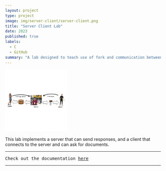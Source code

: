```yaml
---
layout: project
type: project
image: img/server-client/server-client.png
title: "Server Client Lab"
date: 2023
published: true
labels:
  - C
  - GitHub
summary: "A lab designed to teach use of fork and communication between processes using sockets. "
---
```


<img width="200" class="img-fluid" src="../img/server-client/server-client.png">

This lab implements a server that can send responses, and a client that connects to the server and can ask for documents.
<hr>

<pre>
Check out the documentation <a href="https://www2.hawaii.edu/~brewerj3/ee367/Server%20Client%20Lab/">here</a>
</pre>

<hr>